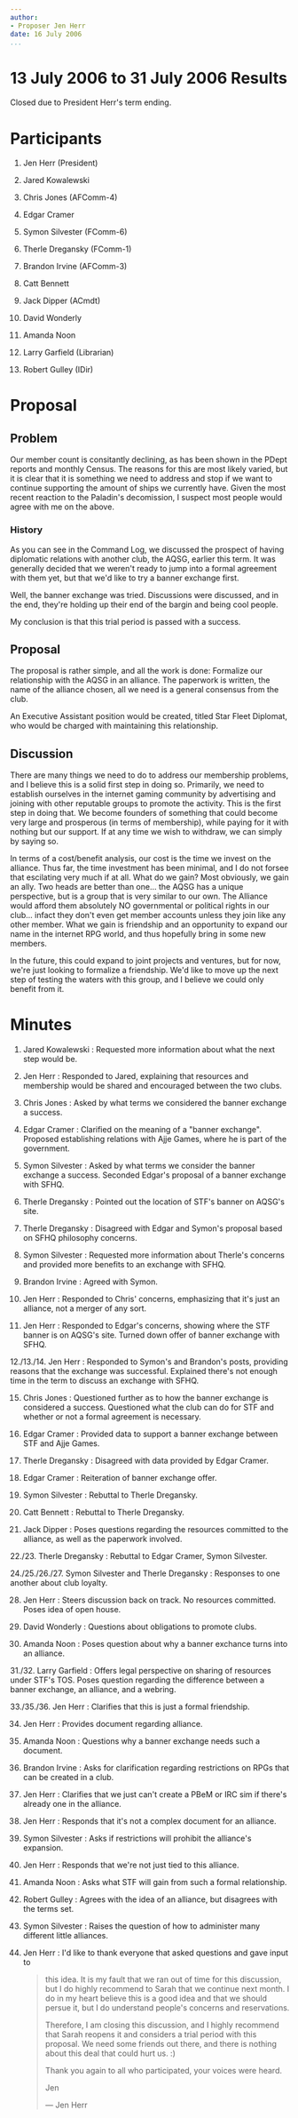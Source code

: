```yaml
---
author:
- Proposer Jen Herr
date: 16 July 2006
...
```


13 July 2006 to 31 July 2006
Results
=======

Closed due to President Herr's term ending.

Participants
============

1.  Jen Herr (President)

2.  Jared Kowalewski

3.  Chris Jones (AFComm-4)

4.  Edgar Cramer

5.  Symon Silvester (FComm-6)

6.  Therle Dregansky (FComm-1)

7.  Brandon Irvine (AFComm-3)

8.  Catt Bennett

9.  Jack Dipper (ACmdt)

10. David Wonderly

11. Amanda Noon

12. Larry Garfield (Librarian)

13. Robert Gulley (IDir)

Proposal
========

Problem
-------

Our member count is consitantly declining, as has been shown in the
PDept reports and monthly Census. The reasons for this are most likely
varied, but it is clear that it is something we need to address and stop
if we want to continue supporting the amount of ships we currently have.
Given the most recent reaction to the Paladin's decomission, I suspect
most people would agree with me on the above.

### History

As you can see in the Command Log, we discussed the prospect of having
diplomatic relations with another club, the AQSG, earlier this term. It
was generally decided that we weren't ready to jump into a formal
agreement with them yet, but that we'd like to try a banner exchange
first.

Well, the banner exchange was tried. Discussions were discussed, and in
the end, they're holding up their end of the bargin and being cool
people.

My conclusion is that this trial period is passed with a success.

Proposal
--------

The proposal is rather simple, and all the work is done: Formalize our
relationship with the AQSG in an alliance. The paperwork is written, the
name of the alliance chosen, all we need is a general consensus from the
club.

An Executive Assistant position would be created, titled Star Fleet
Diplomat, who would be charged with maintaining this relationship.

Discussion
----------

There are many things we need to do to address our membership problems,
and I believe this is a solid first step in doing so. Primarily, we need
to establish ourselves in the internet gaming community by advertising
and joining with other reputable groups to promote the activity. This is
the first step in doing that. We become founders of something that could
become very large and prosperous (in terms of membership), while paying
for it with nothing but our support. If at any time we wish to withdraw,
we can simply by saying so.

In terms of a cost/benefit analysis, our cost is the time we invest on
the alliance. Thus far, the time investment has been minimal, and I do
not forsee that escilating very much if at all. What do we gain? Most
obviously, we gain an ally. Two heads are better than one... the AQSG
has a unique perspective, but is a group that is very similar to our
own. The Alliance would afford them absolutely NO governmental or
political rights in our club... infact they don't even get member
accounts unless they join like any other member. What we gain is
friendship and an opportunity to expand our name in the internet RPG
world, and thus hopefully bring in some new members.

In the future, this could expand to joint projects and ventures, but for
now, we're just looking to formalize a friendship. We'd like to move up
the next step of testing the waters with this group, and I believe we
could only benefit from it.

Minutes
=======

1. Jared Kowalewski
:   Requested more information about what the next step would be.

2. Jen Herr
:   Responded to Jared, explaining that resources and membership would
    be shared and encouraged between the two clubs.

3. Chris Jones
:   Asked by what terms we considered the banner exchange a success.

4. Edgar Cramer
:   Clarified on the meaning of a "banner exchange". Proposed
    establishing relations with Ajje Games, where he is part of the
    government.

5. Symon Silvester
:   Asked by what terms we consider the banner exchange a success.
    Seconded Edgar's proposal of a banner exchange with SFHQ.

6. Therle Dregansky
:   Pointed out the location of STF's banner on AQSG's site.

7. Therle Dregansky
:   Disagreed with Edgar and Symon's proposal based on SFHQ philosophy
    concerns.

8. Symon Silvester
:   Requested more information about Therle's concerns and provided more
    benefits to an exchange with SFHQ.

9. Brandon Irvine
:   Agreed with Symon.

10. Jen Herr
:   Responded to Chris' concerns, emphasizing that it's just an
    alliance, not a merger of any sort.

11. Jen Herr
:   Responded to Edgar's concerns, showing where the STF banner is on
    AQSG's site. Turned down offer of banner exchange with SFHQ.

12./13./14. Jen Herr
:   Responded to Symon's and Brandon's posts, providing reasons that the
    exchange was successful. Explained there's not enough time in the
    term to discuss an exchange with SFHQ.

15. Chris Jones
:   Questioned further as to how the banner exchange is considered a
    success. Questioned what the club can do for STF and whether or not
    a formal agreement is necessary.

16. Edgar Cramer
:   Provided data to support a banner exchange between STF and Ajje
    Games.

17. Therle Dregansky
:   Disagreed with data provided by Edgar Cramer.

18. Edgar Cramer
:   Reiteration of banner exchange offer.

19. Symon Silvester
:   Rebuttal to Therle Dregansky.

20. Catt Bennett
:   Rebuttal to Therle Dregansky.

21. Jack Dipper
:   Poses questions regarding the resources committed to the alliance,
    as well as the paperwork involved.

22./23. Therle Dregansky
:   Rebuttal to Edgar Cramer, Symon Silvester.

24./25./26./27. Symon Silvester and Therle Dregansky
:   Responses to one another about club loyalty.

28. Jen Herr
:   Steers discussion back on track. No resources committed. Poses idea
    of open house.

29. David Wonderly
:   Questions about obligations to promote clubs.

30. Amanda Noon
:   Poses question about why a banner exchance turns into an alliance.

31./32. Larry Garfield
:   Offers legal perspective on sharing of resources under STF's TOS.
    Poses question regarding the difference between a banner exchange,
    an alliance, and a webring.

33./35./36. Jen Herr
:   Clarifies that this is just a formal friendship.

34. Jen Herr
:   Provides document regarding alliance.

37. Amanda Noon
:   Questions why a banner exchange needs such a document.

38. Brandon Irvine
:   Asks for clarification regarding restrictions on RPGs that can be
    created in a club.

39. Jen Herr
:   Clarifies that we just can't create a PBeM or IRC sim if there's
    already one in the alliance.

40. Jen Herr
:   Responds that it's not a complex document for an alliance.

41. Symon Silvester
:   Asks if restrictions will prohibit the alliance's expansion.

42. Jen Herr
:   Responds that we're not just tied to this alliance.

43. Amanda Noon
:   Asks what STF will gain from such a formal relationship.

44. Robert Gulley
:   Agrees with the idea of an alliance, but disagrees with the terms
    set.

45. Symon Silvester
:   Raises the question of how to administer many different little
    alliances.

46. Jen Herr
:   I'd like to thank everyone that asked questions and gave input to
    > this idea. It is my fault that we ran out of time for this
    > discussion, but I do highly recommend to Sarah that we continue
    > next month. I do in my heart believe this is a good idea and that
    > we should persue it, but I do understand people's concerns and
    > reservations.
    >
    > Therefore, I am closing this discussion, and I highly recommend
    > that Sarah reopens it and considers a trial period with this
    > proposal. We need some friends out there, and there is nothing
    > about this deal that could hurt us. :)
    >
    > Thank you again to all who participated, your voices were heard.
    >
    > Jen
    >
    > — Jen Herr

